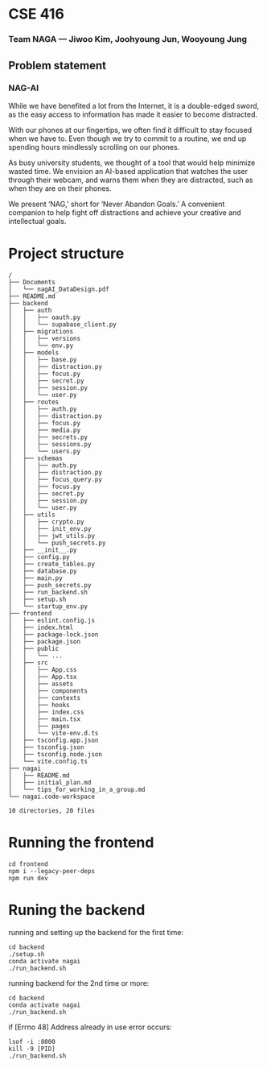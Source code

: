 # CSE 416
### Team NAGA — Jiwoo Kim, Joohyoung Jun, Wooyoung Jung

## Problem statement
### NAG-AI
While we have benefited a lot from the Internet, it is a double-edged sword, as the easy access to information has made it easier to become distracted. 
   
With our phones at our fingertips, we often find it difficult to stay focused when we have to. Even though we try to commit to a routine, we end up spending hours mindlessly scrolling on our phones. 
   
As busy university students, we thought of a tool that would help minimize wasted time. We envision an AI-based application that watches the user through their webcam, and warns them when they are distracted, such as when they are on their phones.
   
We present ‘NAG,’ short for ‘Never Abandon Goals.’ A convenient companion to help fight off distractions and achieve your creative and intellectual goals.


# Project structure
```
/
├── Documents
│   └── nagAI_DataDesign.pdf
├── README.md
├── backend
│   ├── auth
│   │   ├── oauth.py
│   │   └── supabase_client.py
│   ├── migrations
│   │   ├── versions
│   │   └── env.py
│   ├── models
│   │   ├── base.py
│   │   ├── distraction.py
│   │   ├── focus.py
│   │   ├── secret.py
│   │   ├── session.py
│   │   └── user.py
│   ├── routes
│   │   ├── auth.py
│   │   ├── distraction.py
│   │   ├── focus.py
│   │   ├── media.py
│   │   ├── secrets.py
│   │   ├── sessions.py
│   │   └── users.py
│   ├── schemas
│   │   ├── auth.py
│   │   ├── distraction.py
│   │   ├── focus_query.py
│   │   ├── focus.py
│   │   ├── secret.py
│   │   ├── session.py
│   │   └── user.py
│   ├── utils
│   │   ├── crypto.py
│   │   ├── init_env.py
│   │   ├── jwt_utils.py
│   │   └── push_secrets.py
│   ├── __init__.py
│   ├── config.py
│   ├── create_tables.py
│   ├── database.py
│   ├── main.py
│   ├── push_secrets.py
│   ├── run_backend.sh
│   ├── setup.sh
│   └── startup_env.py
├── frontend
│   ├── eslint.config.js
│   ├── index.html
│   ├── package-lock.json
│   ├── package.json
│   ├── public
│   │   └── ...
│   ├── src
│   │   ├── App.css
│   │   ├── App.tsx
│   │   ├── assets
│   │   ├── components
│   │   ├── contexts
│   │   ├── hooks
│   │   ├── index.css
│   │   ├── main.tsx
│   │   ├── pages
│   │   └── vite-env.d.ts
│   ├── tsconfig.app.json
│   ├── tsconfig.json
│   ├── tsconfig.node.json
│   └── vite.config.ts
├── nagai
│   ├── README.md
│   ├── initial_plan.md
│   └── tips_for_working_in_a_group.md
└── nagai.code-workspace

10 directories, 20 files
```

# Running the frontend
```
cd frontend
npm i --legacy-peer-deps
npm run dev
```

# Runing the backend
running and setting up the backend for the first time:
```
cd backend
./setup.sh 
conda activate nagai
./run_backend.sh
```

running backend for the 2nd time or more:
```
cd backend
conda activate nagai
./run_backend.sh
```

if [Errno 48] Address already in use error occurs: 
```
lsof -i :8000
kill -9 [PID]
./run_backend.sh
```